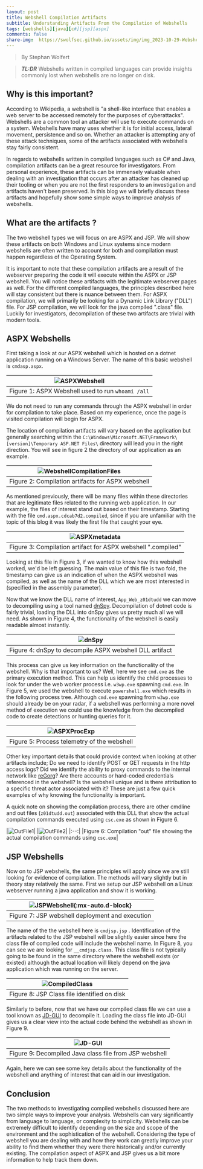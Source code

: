 ```yaml
---
layout: post
title: Webshell Compilation Artifacts
subtitle: Understanding Artifacts From the Compilation of Webshells
tags: [webshells][java][c#][jsp][aspx]
comments: false
share-img:  https://swolfsec.github.io/assets/img/img_2023-10-29-Webshells/java.jpg
---
```

> By Stephan Wolfert

> **_TL:DR_** Webshells written in compiled languages can provide insights commonly lost when webshells are no longer on disk.

## Why is this important?

According to Wikipedia, a webshell is "a shell-like interface that enables a web server to be accessed remotely for the purposes of cyberattacks". Webshells are a common tool an attacker will use to execute commands on a system. Webshells have many uses whether it is for initial access, lateral movement, persistence and so on. Whether an attacker is attempting any of these attack techniques, some of the artifacts associated with webshells stay fairly consistent. 

In regards to webshells written in compiled languages such as C# and Java, compilation artifacts can be a great resource for investigators. From personal experience, these artifacts can be immensely valuable when dealing with an investigation that occurs after an attacker has cleaned up their tooling or when you are not the first responders to an investigation and artifacts haven't been preserved. In this blog we will briefly discuss these artifacts and hopefully show some simple ways to improve analysis of webshells.  

## What are the artifacts ?

The two webshell types we will focus on are ASPX and JSP. We will show these artifacts on both Windows and Linux systems since modern webshells are often written to account for both and compilation must happen regardless of the Operating System. 

It is important to note that these compilation artifacts are a result of the webserver preparing the code it will execute within the ASPX or JSP webshell. You will notice these artifacts with the legitimate webserver pages as well. For the different compiled languages, the principles described here will stay consistent but there is nuance between them. For ASPX compilation, we will primarily be looking for a Dynamic Link Library ("DLL") file. For JSP compilation, we will look for the java compiled ".class" file. Luckily for investigators, decompilation of these two artifacts are trivial with modern tools. 

## ASPX Webshells 
First taking a look at our ASPX webshell which is hosted on a dotnet application running on a Windows Server.  The name of this basic webshell is `cmdasp.aspx`. 

|![ASPXWebshell](https://swolfsec.github.io/assets/img/img_2023-10-29-Webshells/ASPXWebshell.PNG)|
|:--:|
|Figure 1: ASPX Webshell used to run `whoami /all`|

We do not need to run any commands through the ASPX webshell in order for compilation to take place. Based on my experience, once the page is visited compilation will begin for ASPX. 

The location of compilation artifacts will vary based on the application but generally searching within the `C:\Windows\Microsoft.NET\Framework\[version]\Temporary ASP.NET Files\` directory will lead you in the right direction.  You will see in figure 2 the directory of our application as an example. 

|![WebshellCompilationFiles](https://swolfsec.github.io/assets/img/img_2023-10-29-Webshells/WebshellCompilationFiles.PNG)|
|:--:|
|Figure 2: Compilation artifacts for ASPX webshell|

As mentioned previously, there will be many files within these directories that are legitimate files related to the running web application. In our example, the files of interest stand out based on their timestamp. Starting with the file `cmd.aspx.cdcab7d2.compiled`, since if you are unfamiliar with the topic of this blog it was likely the first file that caught your eye.

|![ASPXmetadata](https://swolfsec.github.io/assets/img/img_2023-10-29-Webshells/ASPXmetadata.PNG)|
|:--:|
|Figure 3: Compilation artifact for ASPX webshell ".compiled"|

Looking at this file in Figure 3, if we wanted to know how this webshell worked, we'd be left guessing. The main value of this file is two fold, the timestamp can give us an indication of when the ASPX webshell was compiled, as well as the name of the DLL which we are most interested in (specified in the assembly parameter). 

Now that we know the DLL name of interest, `App_Web_z01dtudd` we can move to decompiling using a tool named [dnSpy](https://github.com/dnSpy/dnSpy).  Decompilation of dotnet code is fairly trivial, loading the DLL into dnSpy gives us pretty much all we will need. As shown in Figure 4, the functionality of the webshell is easily readable almost instantly. 

|![dnSpy](https://swolfsec.github.io/assets/img/img_2023-10-29-Webshells/dnSpy.PNG)|
|:--:|
|Figure 4: dnSpy to decompile ASPX webshell DLL artifact|

This process can give us key information on the functionality of the webshell. Why is that important to us? Well, here we see `cmd.exe` as the primary execution method. This can help us identify the child processes to look for under the web worker process i.e. `w3wp.exe` spawning `cmd.exe`. In Figure 5, we used the webshell to execute `powershell.exe` which results in the following process tree. Although `cmd.exe` spawning from `w3wp.exe` should already be on your radar, if a webshell was performing a more novel method of execution we could use the knowledge from the decompiled code to create detections or hunting queries for it. 

|![ASPXProcExp](https://swolfsec.github.io/assets/img/img_2023-10-29-Webshells/ASPXProcExp.PNG)|
|:--:|
|Figure 5: Process telemetry of the webshell|

Other key important details that could provide context when looking at other artifacts include; Do we need to identify POST or GET requests in the http access logs? Did we identify the ability to proxy commands to the internal network like [reGorg](https://github.com/sensepost/reGeorg)? Are there accounts or hard-coded credentials referenced in the webshell? Is the webshell unique and is there attribution to a specific threat actor associated with it?  These are just a few quick examples of why knowing the functionality is important. 

A quick note on showing the compilation process, there are other cmdline and out files (`z01dtudd.out`) associated with this DLL that show the actual compilation commands executed using `csc.exe` as shown in Figure 6. 

|![OutFile1](https://swolfsec.github.io/assets/img/img_2023-10-29-Webshells/OutFile1.PNG)|
|![OutFile2](https://swolfsec.github.io/assets/img/img_2023-10-29-Webshells/OutFile2.PNG)|
|:--:|
|Figure 6: Compilation "out" file showing the actual compilation commands using `csc.exe`|

## JSP Webshells

Now on to JSP webshells, the same principles will apply since we are still looking for evidence of compilation. The methods will vary slightly but in theory stay relatively the same. First we setup our JSP webshell on a Linux webserver running a java application and show it is working. 

|![JSPWebshell](https://swolfsec.github.io/assets/img/img_2023-10-29-Webshells/JSPWebshell.PNG){:mx-auto.d-block}|
|:--:|
|Figure 7: JSP webshell deployment and execution|

The name of the the webshell here is `cmdjsp.jsp` . Identification of the artifacts related to the JSP webshell will be slightly easier since here the class file of compiled code will include the webshell name. In Figure 8, you can see we are looking for `__cmdjsp.class`. This class file is not typically going to be found in the same directory where the webshell exists (or existed) although the actual location will likely depend on the java application which was running on the server. 

|![CompiledClass](https://swolfsec.github.io/assets/img/img_2023-10-29-Webshells/CompiledClass.PNG)|
|:--:|
|Figure 8: JSP Class file identified on disk|

Similarly to before, now that we have our compiled class file we can use a tool known as [JD-GUI](http://java-decompiler.github.io/)  to decompile it. Loading the class file into JD-GUI gives us a clear view into the actual code behind the webshell as shown in Figure 9.

|![JD-GUI](https://swolfsec.github.io/assets/img/img_2023-10-29-Webshells/JD-GUI.PNG)|
|:--:|
|Figure 9: Decompiled Java class file from JSP webshell|

Again, here we can see some key details about the functionality of the webshell and anything of interest that can aid in our investigation. 


## Conclusion

The two methods to investigating compiled webshells discussed here are two simple ways to improve your analysis. Webshells can vary significantly from language to language, or complexity to simplicity. Webshells can be extremely difficult to identify depending on the size and scope of the environment and the sophistication of the webshell. Considering the type of webshell you are dealing with and how they work can greatly improve your ability to find them whether they were there historically and/or currently existing. The compilation aspect of ASPX and JSP gives us a bit more information to help track them down.  
